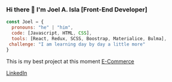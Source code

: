 ### Hi there 👋 I'm Joel A. Isla [Front-End Developer]

```javascript
const Joel = {
  pronouns: "he" | "him",
  code: [Javascript, HTML, CSS],
  tools: [React, Redux, SCSS, Boostrap, Materialice, Bulma],
 challenge: "I am learning day by day a little more"
}
```

This is my best project at this moment [E-Commerce](https://jooelg.github.io/react-ECommerce/#/)

[LinkedIn](https://www.linkedin.com/in/joel-andr%C3%A9s-isla-386624186/)
